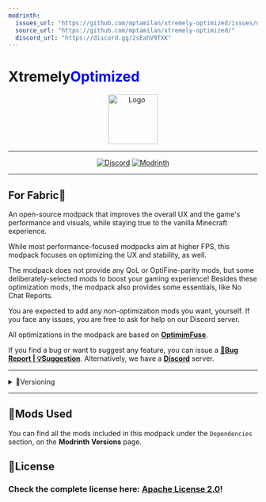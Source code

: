 ```yaml
---
modrinth:
  issues_url: "https://github.com/mptamilan/xtremely-optimized/issues/new"
  source_url: "https://github.com/mptamilan/xtremely-optimized/"
  discord_url: "https://discord.gg/2sEahV9TXK"
---
```

# Xtremely<font color="#0000ff">Optimized</font>

<center>

<img alt="Logo" width="100px" src="https://cdn.modrinth.com/data/cached_images/ac352b3a2e80cb984f98edffaa98b46cdb9ece8b.png">

***

[![Discord](https://img.shields.io/badge/Discord-Server-%2300AF5C?style=for-the-badge&logo=discord&logoColor=%23fff&color=%235865F2)](https://discord.gg/2sEahV9TXK)
[![Modrinth](https://img.shields.io/badge/On-Modrinth-%2300AF5C?style=for-the-badge&logo=modrinth)](https://modrinth.com/modpack/xtremely-optimized)

</center>

***

## For Fabric📜

An open-source modpack that improves the overall UX and the game's performance and visuals, while staying true to the vanilla Minecraft experience.

While most performance-focused modpacks aim at higher FPS, this modpack focuses on optimizing the UX and stability, as well.

The modpack does not provide any QoL or OptiFine-parity mods, but some deliberately-selected mods to boost your gaming experience! Besides these optimization mods, the modpack also provides some essentials, like No Chat Reports.

You are expected to add any non-optimization mods you want, yourself. If you face any issues, you are free to ask for help on our Discord server.

All optimizations in the modpack are based on [**OptimimFuse**](https://modrinth.com/modpack/optimum-fuse).

If you find a bug or want to suggest any feature, you can issue a [**🐞Bug Report | 💡Suggestion**](https://github.com/mptamilan/xtremely-optimized/issues/new/choose). Alternatively, we have a [**Discord**](https://discord.gg/2sEahV9TXK) server.

***

<details id="versioning">
<summary>🧪Versioning</summary>

This project uses **semantic versioning**.

**Format:** <center>`X`.`Y`.`Z`+`<loader>`.`<mc-version>`</center>

**Definitions:**

(a) _Project Version_

1. **`X`:** MAJOR version _<small>(Not likely to change; for a long time!)</small>_
2. **`Y`:** MINOR version _<small>(Will change frequently; For new MC versions/Big updates)</small>_
3. **`Y`:** PATCH version _<small>(Will change very frequently; Small changes/Mod updates/...)</small>_

(b) _Build Metadata_

1. **`<loader>`:** **Values:** `fabric` or `neo`.
2. **`<mc-version>`:** **Examples:** `1.16.5`, `1.19.2`, `1.20.1` and so on...

***

**Pre-release Versions' Format:** <center>`X`.`Y`.`Z`-`<pre-release>`+`<loader>`.`<mc-version>`</center>

**`<pre-release>`:** _<small>(For untested/breaking changes/not ready for use versions)</small>_<br>
**Values:**<br>
i) **`alpha`**<br>
ii) **`beta`**

</details>

***

## 🎲Mods Used

You can find all the mods included in this modpack under the `Dependencies` section, on the **Modrinth Versions** page.

## 📜License
### Check the complete license here: [**Apache License 2.0**](https://raw.githubusercontent.com/mptamilan/xtremely-optimized/refs/heads/main/LICENSE)!
